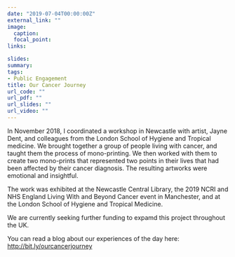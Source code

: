 ```yaml
---
date: "2019-07-04T00:00:00Z"
external_link: ""
image:
  caption: 
  focal_point:
links:

slides: 
summary: 
tags:
- Public Engagement
title: Our Cancer Journey
url_code: ""
url_pdf: ""
url_slides: ""
url_video: ""
---
```


In November 2018, I coordinated a workshop in Newcastle with artist, Jayne Dent, and colleagues from the London School of Hygiene and Tropical medicine. We brought together a group of people living with cancer, and taught them the process of mono-printing. We then worked with them to create two mono-prints that represented two points in their lives that had been affected by their cancer diagnosis. The resulting artworks were emotional and insightful. 


The work was exhibited at the Newcastle Central Library, the 2019 NCRI and NHS England Living With and Beyond Cancer event in Manchester, and at the London School of Hygiene and Tropical Medicine. 

We are currently seeking further funding to expamd this project throughout the UK.

You can read a blog about our experiences of the day here: http://bit.ly/ourcancerjourney